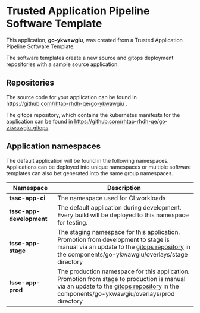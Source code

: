 # Trusted Application Pipeline Software Template

This application, **go-ykwawgiu**, was created from a Trusted Application Pipeline Software Template.

The software templates create a new source and gitops deployment repositories with a sample source application. 

## Repositories

The source code for your application can be found in [https://github.com/rhtap-rhdh-qe/go-ykwawgiu ](https://github.com/rhtap-rhdh-qe/go-ykwawgiu ).
 
The gitops repository, which contains the kubernetes manifests for the application can be found in 
[https://github.com/rhtap-rhdh-qe/go-ykwawgiu-gitops ](https://github.com/rhtap-rhdh-qe/go-ykwawgiu-gitops ) 

## Application namespaces 

The default application will be found in the following namespaces. Applications can be deployed into unique namespaces or multiple software templates can also bet generated into the same group namespaces.  

|  Namespace   |  Description   |  
| -------- | -------- |
| **tssc-app-ci** | The namespace used for CI workloads |
| **tssc-app-development** | The default application during development. Every build will be deployed to this namespace for testing. |
| **tssc-app-stage** | The staging namespace for this application. Promotion from development to stage is manual via an update to the [gitops repository](https://github.com/rhtap-rhdh-qe/go-ykwawgiu-gitops ) in the components/go-ykwawgiu/overlays/stage directory |
| **tssc-app-prod** | The production namespace for this application. Promotion from stage to production is manual via an update to the [gitops repository](https://github.com/rhtap-rhdh-qe/go-ykwawgiu-gitops ) in the components/go-ykwawgiu/overlays/prod directory |
